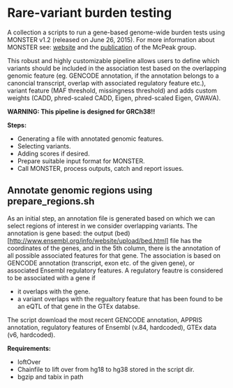 # Rare-variant burden testing

A collection a scripts to run a gene-based genome-wide burden tests using MONSTER v1.2 (released on June 26, 2015). For more information about MONSTER see: [website](http://www.stat.uchicago.edu/~mcpeek/software/MONSTER/) and the [publication](http://onlinelibrary.wiley.com/doi/10.1002/gepi.21775/abstract) of the McPeak group. 


This robust and highly customizable pipeline allows users to define which variants should be included in the association test based on the overlapping genomic feature (eg. GENCODE annotation, if the annotation belongs to a canoncial transcript, overlap with associated regulatory feature etc.), variant feature (MAF threshold, missingness threshold) and adds custom weights (CADD, phred-scaled CADD, Eigen, phred-scaled Eigen, GWAVA).

**WARNING: This pipeline is designed for GRCh38!!** 

__Steps:__

* Generating a file with annotated genomic features.
* Selecting variants.
* Adding scores if desired.
* Prepare suitable input format for MONSTER.
* Call MONSTER, process outputs, catch and report issues.

## Annotate genomic regions using **prepare_regions.sh**


As an initial step, an annotation file is generated based on which we can select regions of interest in we consider overlapping variants. The annotation is gene based: the output (bed)[http://www.ensembl.org/info/website/upload/bed.html] file has the coordinates of the genes, and in the 5th column, there is the annotation of all possible associated features for that gene. The association is based on GENCODE annotation (transcript, exon etc. of the given gene), or associated Ensembl regulatory features. A regulatory feautre is considered to be associated with a gene if

* it overlaps with the gene.
* a variant overlaps with the regualtory feature that has been found to be an eQTL of that gene in the GTEx databse.



The script download the most recent GENCODE annotation, APPRIS annotation, regulatory features of Ensembl (v.84, hardcoded), GTEx data (v6, hardcoded). 


**Requirements:**

* loftOver
* Chainfile to lift over from hg18 to hg38 stored in the script dir.
* bgzip and tabix in path



